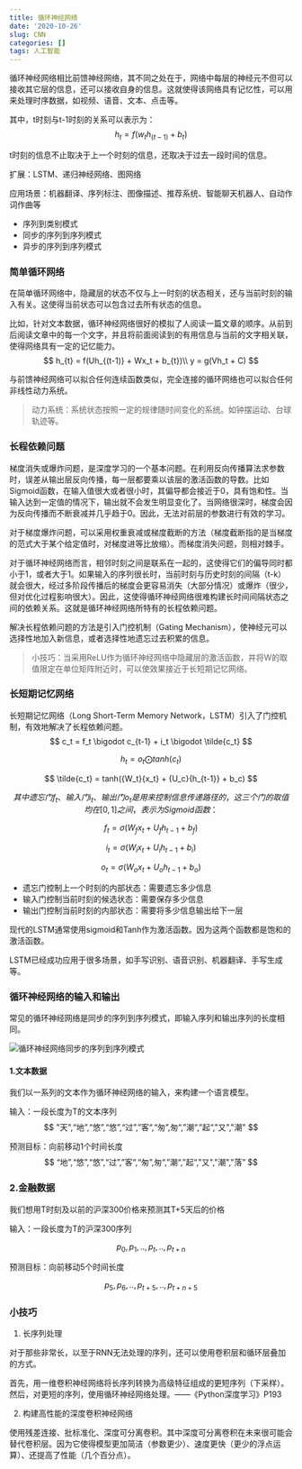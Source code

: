 ```yaml
---
title: 循环神经网络
date: '2020-10-26'
slug: CNN
categories: []
tags: 人工智能
---
```


循环神经网络相比前馈神经网络，其不同之处在于，网络中每层的神经元不但可以接收其它层的信息，还可以接收自身的信息。这就使得该网络具有记忆性，可以用来处理时序数据，如视频、语音、文本、点击等。

其中，t时刻与t-1时刻的关系可以表示为：
$$
h_t = f({w_t}{h_{(t-1)}} + b_t)
$$

t时刻的信息不止取决于上一个时刻的信息，还取决于过去一段时间的信息。


扩展：LSTM、递归神经网络、图网络

应用场景：机器翻译、序列标注、图像描述、推荐系统、智能聊天机器人、自动作词作曲等

* 序列到类别模式
* 同步的序列到序列模式
* 异步的序列到序列模式

### 简单循环网络

在简单循环网络中，隐藏层的状态不仅与上一时刻的状态相关，还与当前时刻的输入有关。这使得当前状态可以包含过去所有状态的信息。

比如，针对文本数据，循环神经网络很好的模拟了人阅读一篇文章的顺序。从前到后阅读文章中的每一个文字，并且将前面阅读到的有用信息与当前的文字相关联，使得网络具有一定的记忆能力。
$$
h_{t} = f(Uh_{(t-1)} + Wx_t + b_{t})\\
y = g(Vh_t + C)
$$

与前馈神经网络可以拟合任何连续函数类似，完全连接的循环网络也可以拟合任何非线性动力系统。

> 动力系统：系统状态按照一定的规律随时间变化的系统。如钟摆运动、台球轨迹等。

### 长程依赖问题

梯度消失或爆炸问题，是深度学习的一个基本问题。在利用反向传播算法求参数时，误差从输出层反向传播，每一层都要乘以该层的激活函数的导数。比如Sigmoid函数，在输入值很大或者很小时，其偏导都会接近于0，具有饱和性。当输入达到一定值的情况下，输出就不会发生明显变化了。当网络很深时，梯度会因为反向传播而不断衰减并几乎趋于0。因此，无法对前层的参数进行有效的学习。

对于梯度爆炸问题，可以采用权重衰减或梯度截断的方法（梯度截断指的是当梯度的范式大于某个给定值时，对梯度进等比放缩）。而梯度消失问题，则相对棘手。

对于循环神经网络而言，相邻时刻之间是联系在一起的，这使得它们的偏导同时都小于1，或者大于1。如果输入的序列很长时，当前时刻与历史时刻的间隔（t-k）就会很大，经过多阶段传播后的梯度会更容易消失（大部分情况）或爆炸（很少，但对优化过程影响很大）。因此，这使得循环神经网络很难构建长时间间隔状态之间的依赖关系。这就是循环神经网络所特有的长程依赖问题。

解决长程依赖问题的方法是引入门控机制（Gating Mechanism），使神经元可以选择性地加入新信息，或者选择性地遗忘过去积累的信息。

> 小技巧：当采用ReLU作为循环神经网络中隐藏层的激活函数，并将W的取值限定在单位矩阵附近时，可以使效果接近于长短期记忆网络。

### 长短期记忆网络

长短期记忆网络（Long Short-Term Memory Network，LSTM）引入了门控机制，有效地解决了长程依赖问题。
$$
c_t = f_t \bigodot c_{t-1} + i_t \bigodot \tilde{c_t}
$$

$$
h_t = o_t \bigodot tanh(c_t)
$$

$$
\tilde{c_t} = tanh({W_t}{x_t} + {U_c}{h_{t-1}} + b_c)
$$

$$
其中遗忘门f_t、输入门i_t、输出门o_t是用来控制信息传递路径的，这三个门的取值均在[0,1]之间，表示为Sigmoid函数：
$$

$$
f_t = \sigma({W_f}{x_t} + {U_f}{h_{t-1}} + b_f)
$$

$$
i_t = \sigma({W_i}{x_t} + {U_i}{h_{t-1}} + b_i)
$$

$$
o_t = \sigma({W_o}{x_t} + {U_o}{h_{t-1}} + b_o)
$$

* 遗忘门控制上一个时刻的内部状态：需要遗忘多少信息
* 输入门控制当前时刻的候选状态：需要保存多少信息
* 输出门控制当前时刻的内部状态：需要将多少信息输出给下一层

现代的LSTM通常使用sigmoid和Tanh作为激活函数。因为这两个函数都是饱和的激活函数。

LSTM已经成功应用于很多场景，如手写识别、语音识别、机器翻译、手写生成等。

### 循环神经网络的输入和输出

常见的循环神经网络是同步的序列到序列模式，即输入序列和输出序列的长度相同。

![循环神经网络同步的序列到序列模式](https://i.loli.net/2020/10/19/2XKHx1IRGs3ibpj.png)

#### 1.文本数据

我们以一系列的文本作为循环神经网络的输入，来构建一个语言模型。

输入：一段长度为T的文本序列
$$
"天",“地”,“悠”,“悠”,“过”,”客“,“匆”,匆“,”潮“,”起“,"又","潮"
$$

预测目标：向前移动1个时间长度
$$
“地”,“悠”,“悠”,“过”,”客“,“匆”,匆“,”潮“,”起“,"又","潮","落”
$$

### 2.金融数据

我们想用T时刻及以前的沪深300价格来预测其T+5天后的价格

输入：一段长度为T的沪深300序列

$$
p_0,p_1,..,p_t,..,p_{t+n}
$$

预测目标：向前移动5个时间长度

$$
p_5,p_6,..,p_{t+5},..,p_{t+n+5}
$$

### 小技巧

1. 长序列处理

对于那些非常长，以至于RNN无法处理的序列，还可以使用卷积层和循环层叠加的方式。

首先，用一维卷积神经网络将长序列转换为高级特征组成的更短序列（下采样）。然后，对更短的序列，使用循环神经网络处理。——《Python深度学习》P193

2. 构建高性能的深度卷积神经网络

使用残差连接、批标准化、深度可分离卷积。其中深度可分离卷积在未来很可能会替代卷积层。因为它使得模型更加简洁（参数更少）、速度更快（更少的浮点运算）、还提高了性能（几个百分点）。

